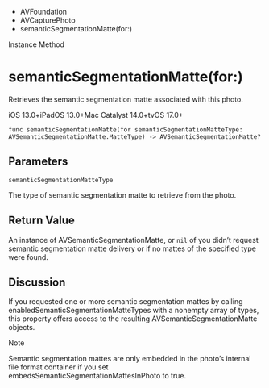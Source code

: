 

- AVFoundation
- AVCapturePhoto
-  semanticSegmentationMatte(for:) 

Instance Method

# semanticSegmentationMatte(for:)

Retrieves the semantic segmentation matte associated with this photo.

iOS 13.0+iPadOS 13.0+Mac Catalyst 14.0+tvOS 17.0+

``` source
func semanticSegmentationMatte(for semanticSegmentationMatteType: AVSemanticSegmentationMatte.MatteType) -> AVSemanticSegmentationMatte?
```

## Parameters 

`semanticSegmentationMatteType`  

The type of semantic segmentation matte to retrieve from the photo.

## Return Value

An instance of AVSemanticSegmentationMatte, or `nil` of you didn’t request semantic segmentation matte delivery or if no mattes of the specified type were found.

## Discussion

If you requested one or more semantic segmentation mattes by calling enabledSemanticSegmentationMatteTypes with a nonempty array of types, this property offers access to the resulting AVSemanticSegmentationMatte objects.

Note

Semantic segmentation mattes are only embedded in the photo’s internal file format container if you set embedsSemanticSegmentationMattesInPhoto to true.


